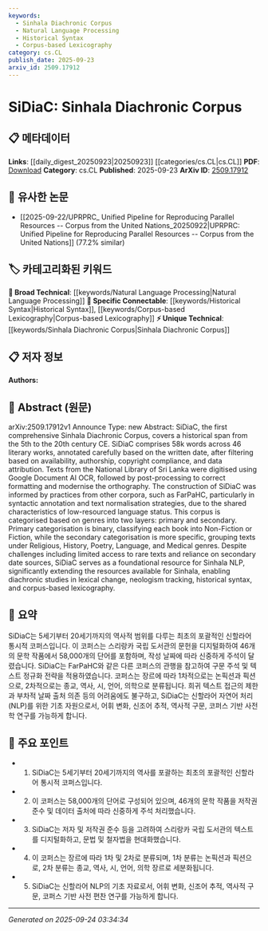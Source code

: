 ```yaml
---
keywords:
  - Sinhala Diachronic Corpus
  - Natural Language Processing
  - Historical Syntax
  - Corpus-based Lexicography
category: cs.CL
publish_date: 2025-09-23
arxiv_id: 2509.17912
---
```


<!-- KEYWORD_LINKING_METADATA:
{
  "processed_timestamp": "2025-09-24T03:34:34.052521",
  "vocabulary_version": "1.0",
  "selected_keywords": [
    "Sinhala Diachronic Corpus",
    "Natural Language Processing",
    "Historical Syntax",
    "Corpus-based Lexicography"
  ],
  "rejected_keywords": [],
  "similarity_scores": {
    "Sinhala Diachronic Corpus": 0.8,
    "Natural Language Processing": 0.85,
    "Historical Syntax": 0.78,
    "Corpus-based Lexicography": 0.77
  },
  "extraction_method": "AI_prompt_based",
  "budget_applied": true,
  "candidates_json": {
    "candidates": [
      {
        "surface": "Sinhala Diachronic Corpus",
        "canonical": "Sinhala Diachronic Corpus",
        "aliases": [
          "SiDiaC"
        ],
        "category": "unique_technical",
        "rationale": "This corpus is a foundational resource for Sinhala NLP, enabling diachronic studies and linking to historical linguistic research.",
        "novelty_score": 0.85,
        "connectivity_score": 0.65,
        "specificity_score": 0.9,
        "link_intent_score": 0.8
      },
      {
        "surface": "Natural Language Processing",
        "canonical": "Natural Language Processing",
        "aliases": [
          "NLP"
        ],
        "category": "broad_technical",
        "rationale": "NLP is a core field related to the development and application of the corpus, facilitating connections to broader linguistic research.",
        "novelty_score": 0.3,
        "connectivity_score": 0.9,
        "specificity_score": 0.7,
        "link_intent_score": 0.85
      },
      {
        "surface": "Historical Syntax",
        "canonical": "Historical Syntax",
        "aliases": [],
        "category": "specific_connectable",
        "rationale": "The corpus supports studies in historical syntax, linking to research on language evolution and syntactic change.",
        "novelty_score": 0.7,
        "connectivity_score": 0.75,
        "specificity_score": 0.8,
        "link_intent_score": 0.78
      },
      {
        "surface": "Corpus-based Lexicography",
        "canonical": "Corpus-based Lexicography",
        "aliases": [],
        "category": "specific_connectable",
        "rationale": "This term connects with studies on dictionary creation and lexical analysis using the corpus data.",
        "novelty_score": 0.65,
        "connectivity_score": 0.7,
        "specificity_score": 0.85,
        "link_intent_score": 0.77
      }
    ],
    "ban_list_suggestions": [
      "corpus",
      "text",
      "data"
    ]
  },
  "decisions": [
    {
      "candidate_surface": "Sinhala Diachronic Corpus",
      "resolved_canonical": "Sinhala Diachronic Corpus",
      "decision": "linked",
      "scores": {
        "novelty": 0.85,
        "connectivity": 0.65,
        "specificity": 0.9,
        "link_intent": 0.8
      }
    },
    {
      "candidate_surface": "Natural Language Processing",
      "resolved_canonical": "Natural Language Processing",
      "decision": "linked",
      "scores": {
        "novelty": 0.3,
        "connectivity": 0.9,
        "specificity": 0.7,
        "link_intent": 0.85
      }
    },
    {
      "candidate_surface": "Historical Syntax",
      "resolved_canonical": "Historical Syntax",
      "decision": "linked",
      "scores": {
        "novelty": 0.7,
        "connectivity": 0.75,
        "specificity": 0.8,
        "link_intent": 0.78
      }
    },
    {
      "candidate_surface": "Corpus-based Lexicography",
      "resolved_canonical": "Corpus-based Lexicography",
      "decision": "linked",
      "scores": {
        "novelty": 0.65,
        "connectivity": 0.7,
        "specificity": 0.85,
        "link_intent": 0.77
      }
    }
  ]
}
-->

# SiDiaC: Sinhala Diachronic Corpus

## 📋 메타데이터

**Links**: [[daily_digest_20250923|20250923]] [[categories/cs.CL|cs.CL]]
**PDF**: [Download](https://arxiv.org/pdf/2509.17912.pdf)
**Category**: cs.CL
**Published**: 2025-09-23
**ArXiv ID**: [2509.17912](https://arxiv.org/abs/2509.17912)

## 🔗 유사한 논문
- [[2025-09-22/UPRPRC_ Unified Pipeline for Reproducing Parallel Resources -- Corpus from the United Nations_20250922|UPRPRC: Unified Pipeline for Reproducing Parallel Resources -- Corpus from the United Nations]] (77.2% similar)

## 🏷️ 카테고리화된 키워드
**🧠 Broad Technical**: [[keywords/Natural Language Processing|Natural Language Processing]]
**🔗 Specific Connectable**: [[keywords/Historical Syntax|Historical Syntax]], [[keywords/Corpus-based Lexicography|Corpus-based Lexicography]]
**⚡ Unique Technical**: [[keywords/Sinhala Diachronic Corpus|Sinhala Diachronic Corpus]]

## 📋 저자 정보

**Authors:** 

## 📄 Abstract (원문)

arXiv:2509.17912v1 Announce Type: new 
Abstract: SiDiaC, the first comprehensive Sinhala Diachronic Corpus, covers a historical span from the 5th to the 20th century CE. SiDiaC comprises 58k words across 46 literary works, annotated carefully based on the written date, after filtering based on availability, authorship, copyright compliance, and data attribution. Texts from the National Library of Sri Lanka were digitised using Google Document AI OCR, followed by post-processing to correct formatting and modernise the orthography. The construction of SiDiaC was informed by practices from other corpora, such as FarPaHC, particularly in syntactic annotation and text normalisation strategies, due to the shared characteristics of low-resourced language status. This corpus is categorised based on genres into two layers: primary and secondary. Primary categorisation is binary, classifying each book into Non-Fiction or Fiction, while the secondary categorisation is more specific, grouping texts under Religious, History, Poetry, Language, and Medical genres. Despite challenges including limited access to rare texts and reliance on secondary date sources, SiDiaC serves as a foundational resource for Sinhala NLP, significantly extending the resources available for Sinhala, enabling diachronic studies in lexical change, neologism tracking, historical syntax, and corpus-based lexicography.

## 📝 요약

SiDiaC는 5세기부터 20세기까지의 역사적 범위를 다루는 최초의 포괄적인 신할라어 통시적 코퍼스입니다. 이 코퍼스는 스리랑카 국립 도서관의 문헌을 디지털화하여 46개의 문학 작품에서 58,000개의 단어를 포함하며, 작성 날짜에 따라 신중하게 주석이 달렸습니다. SiDiaC는 FarPaHC와 같은 다른 코퍼스의 관행을 참고하여 구문 주석 및 텍스트 정규화 전략을 적용하였습니다. 코퍼스는 장르에 따라 1차적으로는 논픽션과 픽션으로, 2차적으로는 종교, 역사, 시, 언어, 의학으로 분류됩니다. 희귀 텍스트 접근의 제한과 부차적 날짜 출처 의존 등의 어려움에도 불구하고, SiDiaC는 신할라어 자연어 처리(NLP)를 위한 기초 자원으로서, 어휘 변화, 신조어 추적, 역사적 구문, 코퍼스 기반 사전학 연구를 가능하게 합니다.

## 🎯 주요 포인트

- 1. SiDiaC는 5세기부터 20세기까지의 역사를 포괄하는 최초의 포괄적인 신할라어 통시적 코퍼스입니다.
- 2. 이 코퍼스는 58,000개의 단어로 구성되어 있으며, 46개의 문학 작품을 저작권 준수 및 데이터 출처에 따라 신중하게 주석 처리했습니다.
- 3. SiDiaC는 저자 및 저작권 준수 등을 고려하여 스리랑카 국립 도서관의 텍스트를 디지털화하고, 문법 및 철자법을 현대화했습니다.
- 4. 이 코퍼스는 장르에 따라 1차 및 2차로 분류되며, 1차 분류는 논픽션과 픽션으로, 2차 분류는 종교, 역사, 시, 언어, 의학 장르로 세분화됩니다.
- 5. SiDiaC는 신할라어 NLP의 기초 자료로서, 어휘 변화, 신조어 추적, 역사적 구문, 코퍼스 기반 사전 편찬 연구를 가능하게 합니다.


---

*Generated on 2025-09-24 03:34:34*